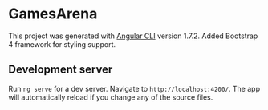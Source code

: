 # GamesArena

This project was generated with [Angular CLI](https://github.com/angular/angular-cli) version 1.7.2. Added Bootstrap 4 framework for styling support.

## Development server

Run `ng serve` for a dev server. Navigate to `http://localhost:4200/`. The app will automatically reload if you change any of the source files.